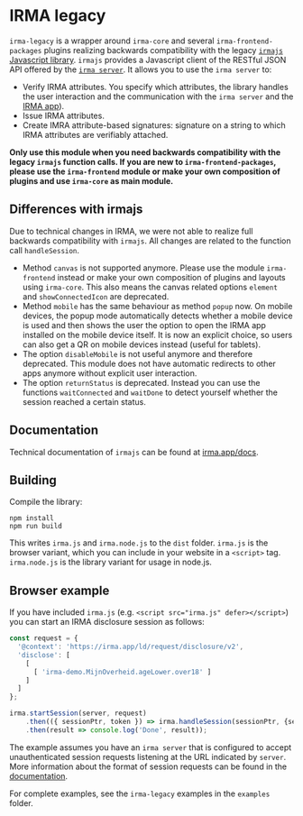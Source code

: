 # IRMA legacy

`irma-legacy` is a wrapper around `irma-core` and several `irma-frontend-packages` plugins realizing backwards
compatibility with the legacy [`irmajs` Javascript library](https://github.com/privacybydesign/irmajs).
`irmajs` provides a Javascript client of the RESTful JSON API offered by the
[`irma server`](https://github.com/privacybydesign/irmago/tree/master/irma). 
It allows you to use the `irma server` to:

 * Verify IRMA attributes. You specify which attributes, the library handles the user interaction
   and the communication with the `irma server` and the [IRMA app](https://github.com/privacybydesign/irma_mobile)).
 * Issue IRMA attributes.
 * Create IMRA attribute-based signatures: signature on a string to which
   IRMA attributes are verifiably attached.
 
**Only use this module when you need backwards compatibility with the legacy `irmajs` function calls.
If you are new to `irma-frontend-packages`, please use the `irma-frontend` module or make your own
composition of plugins and use `irma-core` as main module.**

## Differences with irmajs
Due to technical changes in IRMA, we were not able to realize full backwards compatibility with `irmajs`.
All changes are related to the function call `handleSession`.
 * Method `canvas` is not supported anymore. Please use the module `irma-frontend` instead or make
   your own composition of plugins and layouts using `irma-core`.
   This also means the canvas related options `element` and `showConnectedIcon` are deprecated.
 * Method `mobile` has the same behaviour as method `popup` now. On mobile devices, the popup
   mode automatically detects whether a mobile device is used and then shows the user the option to open
   the IRMA app installed on the mobile device itself. It is now an explicit choice, so users can also get
   a QR on mobile devices instead (useful for tablets).
 * The option `disableMobile` is not useful anymore and therefore deprecated. This module does not have
   automatic redirects to other apps anymore without explicit user interaction.
 * The option `returnStatus` is deprecated. Instead you can use the functions `waitConnected` and `waitDone`
   to detect yourself whether the session reached a certain status.

## Documentation

Technical documentation of `irmajs` can be found at [irma.app/docs](https://irma.app/docs/irmajs).

## Building

Compile the library:

    npm install
    npm run build

This writes `irma.js` and `irma.node.js` to the `dist` folder. `irma.js` is the browser variant,
which you can include in your website in a `<script>` tag. `irma.node.js` is the library variant
for usage in node.js.

## Browser example

If you have included `irma.js` (e.g. `<script src="irma.js" defer></script>`) you can start an IRMA
disclosure session as follows:

```javascript
const request = {
  '@context': 'https://irma.app/ld/request/disclosure/v2',
  'disclose': [
    [
      [ 'irma-demo.MijnOverheid.ageLower.over18' ]
    ]
  ]
};

irma.startSession(server, request)
    .then(({ sessionPtr, token }) => irma.handleSession(sessionPtr, {server, token}))
    .then(result => console.log('Done', result));
```

The example assumes you have an `irma server` that is configured to accept unauthenticated session
requests listening at the URL indicated by `server`. More information about the format of session
requests can be found in the [documentation](https://irma.app/docs/session-requests/).

For complete examples, see the `irma-legacy` examples in the `examples` folder.
